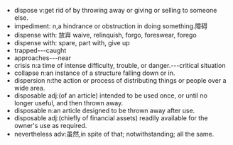 - dispose  v:get rid of by throwing away or giving or selling to someone else.
- impediment: n,a hindrance or obstruction in doing something.障碍
- dispense with: 放弃 waive, relinquish, forgo, foreswear, forego
- dispense with: spare, part with, give up
- trapped---caught
- approaches---near
- crisis   n:a time of intense difficulty, trouble, or danger.---critical situation
- collapse  n:an instance of a structure falling down or in.
- dispersion n:the action or process of distributing things or people over a wide area.
- disposable adj:(of an article) intended to be used once, or until no longer useful, and then thrown away.
- disposable n:an article designed to be thrown away after use.
- disposable adj:(chiefly of financial assets) readily available for the owner's use as required.
- nevertheless adv:虽然,in spite of that; notwithstanding; all the same.


